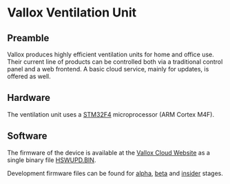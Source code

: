 
# Vallox Ventilation Unit

## Preamble

Vallox produces highly efficient ventilation units for home and office use. Their current line of products can be controlled
both via a traditional control panel and a web frontend. A basic cloud service, mainly for updates, is offered as well.

## Hardware

The ventilation unit uses a [STM32F4](https://www.st.com/en/microcontrollers-microprocessors/stm32f4-series.html)
microprocessor (ARM Cortex M4F).

## Software

The firmware of the device is available at the [Vallox Cloud Website](https://cloud.vallox.com/) as a
single binary file [HSWUPD.BIN](http://firmware.vallox.com/HSWUPD.BIN).

Development firmware files can be found for [alpha](http://firmware.vallox.com/alpha/HSWUPD.BIN),
[beta](http://firmware.vallox.com/beta/HSWUPD.BIN) and [insider](http://firmware.vallox.com/insider/HSWUPD.BIN) stages.

